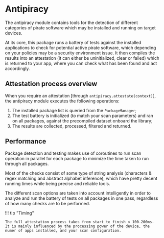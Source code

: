# Antipiracy
The antipiracy module contains tools for the detection of different categories of pirate software which may be installed and running on target devices. 

At its core, this package runs a battery of tests against the installed applications to check for potential active pirate software, 
which depending on your policies may be a security environment issue. 
It then compiles the results into an attestation (it can either be uninitialized, clear or failed)
which is returned to your app, where you can check what has been found and act accordingly.

## Attestation process overview
When you require an attestation [through `antipiracy.attestate(context)`], the antipiracy module executes the following operations:

1. The installed package list is queried from the `PackageManager`;
2. The test battery is initialized (to match your scan parameters) and ran on all packages, against the precompiled dataset onboard the library;
3. The results are collected, processed, filtered and returned.

## Performance
Package detection and testing makes use of coroutines to run scan operation in parallel for each package to minimize the time taken to run through all packages.

Most of the checks consist of some type of string analysis (characters & regex matching and abstract alphabet inference), which have pretty decent running times while being precise and reliable tools.

The different scan options are taken into account intelligently in order to analyze and run the battery of tests on all packages in one pass, regardless of how many checks are to be performed.

!!! tip "Timing"
	
	The full attestation process takes from start to finish ≈ 100-200ms. It is mainly influenced by the processing power of the device, the numer of apps installed, and your scan configuration.

